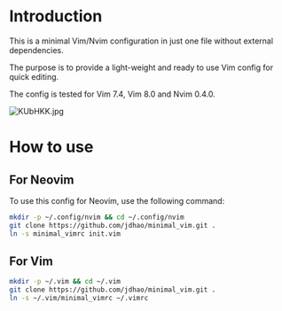 # Introduction

This is a minimal Vim/Nvim configuration in just one file without external dependencies.

The purpose is to provide a light-weight and ready to use Vim config for quick editing.

The config is tested for Vim 7.4, Vim 8.0 and Nvim 0.4.0.

![KUbHKK.jpg](https://s2.ax1x.com/2019/10/24/KUbHKK.jpg)

# How to use

## For Neovim

To use this config for Neovim, use the following command:

```bash
mkdir -p ~/.config/nvim && cd ~/.config/nvim
git clone https://github.com/jdhao/minimal_vim.git .
ln -s minimal_vimrc init.vim
```

## For Vim

```bash
mkdir -p ~/.vim && cd ~/.vim
git clone https://github.com/jdhao/minimal_vim.git .
ln -s ~/.vim/minimal_vimrc ~/.vimrc
```
